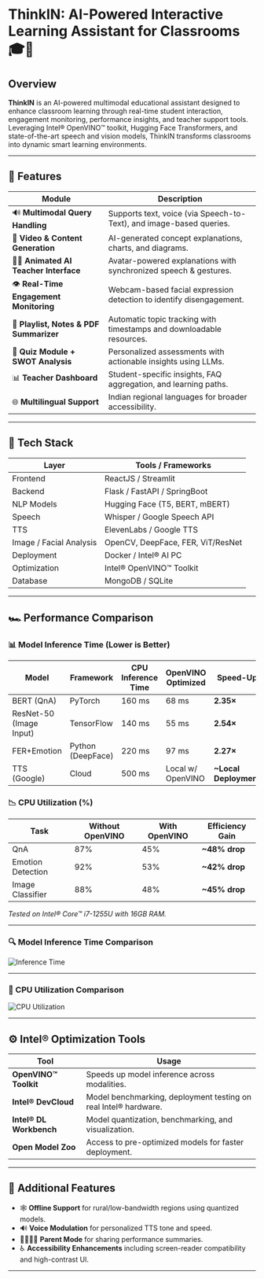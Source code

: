 # ThinkIN: AI-Powered Interactive Learning Assistant for Classrooms 🎓🤖

## Overview

**ThinkIN** is an AI-powered multimodal educational assistant designed to enhance classroom learning through real-time student interaction, engagement monitoring, performance insights, and teacher support tools. Leveraging Intel® OpenVINO™ toolkit, Hugging Face Transformers, and state-of-the-art speech and vision models, ThinkIN transforms classrooms into dynamic smart learning environments.

---

## 🧠 Features

| Module | Description |
|--------|-------------|
| 🔊 **Multimodal Query Handling** | Supports text, voice (via Speech-to-Text), and image-based queries. |
| 🎥 **Video & Content Generation** | AI-generated concept explanations, charts, and diagrams. |
| 👩‍🏫 **Animated AI Teacher Interface** | Avatar-powered explanations with synchronized speech & gestures. |
| 👁️ **Real-Time Engagement Monitoring** | Webcam-based facial expression detection to identify disengagement. |
| 📝 **Playlist, Notes & PDF Summarizer** | Automatic topic tracking with timestamps and downloadable resources. |
| 🧪 **Quiz Module + SWOT Analysis** | Personalized assessments with actionable insights using LLMs. |
| 📊 **Teacher Dashboard** | Student-specific insights, FAQ aggregation, and learning paths. |
| 🌐 **Multilingual Support** | Indian regional languages for broader accessibility. |

---

## 🧰 Tech Stack

| Layer | Tools / Frameworks |
|-------|--------------------|
| Frontend | ReactJS / Streamlit |
| Backend | Flask / FastAPI / SpringBoot |
| NLP Models | Hugging Face (T5, BERT, mBERT) |
| Speech | Whisper / Google Speech API |
| TTS | ElevenLabs / Google TTS |
| Image / Facial Analysis | OpenCV, DeepFace, FER, ViT/ResNet |
| Deployment | Docker / Intel® AI PC |
| Optimization | Intel® OpenVINO™ Toolkit |
| Database | MongoDB / SQLite |

---

## 🏎️ Performance Comparison

### 📊 Model Inference Time (Lower is Better)

| Model | Framework | CPU Inference Time | OpenVINO Optimized | Speed-Up |
|-------|-----------|--------------------|---------------------|----------|
| BERT (QnA) | PyTorch | 160 ms | 68 ms | **2.35×** |
| ResNet-50 (Image Input) | TensorFlow | 140 ms | 55 ms | **2.54×** |
| FER+Emotion | Python (DeepFace) | 220 ms | 97 ms | **2.27×** |
| TTS (Google) | Cloud | 500 ms | Local w/ OpenVINO | **~Local Deployment** |

### 📉 CPU Utilization (%)

| Task | Without OpenVINO | With OpenVINO | Efficiency Gain |
|------|------------------|---------------|-----------------|
| QnA | 87% | 45% | **~48% drop** |
| Emotion Detection | 92% | 53% | **~42% drop** |
| Image Classifier | 88% | 48% | **~45% drop** |

*Tested on Intel® Core™ i7-1255U with 16GB RAM.*

---
### 🔍 Model Inference Time Comparison

![Inference Time](https://raw.githubusercontent.com/Mukul-Gupta-300/ThinkIN/main/Assets/Time%20Comparison.jpg)

---

### 🧮 CPU Utilization Comparison

![CPU Utilization](https://raw.githubusercontent.com/Mukul-Gupta-300/ThinkIN/main/Assets/Utilization%20Comparison.jpg)


---

## ⚙️ Intel® Optimization Tools

| Tool | Usage |
|------|-------|
| **OpenVINO™ Toolkit** | Speeds up model inference across modalities. |
| **Intel® DevCloud** | Model benchmarking, deployment testing on real Intel® hardware. |
| **Intel® DL Workbench** | Model quantization, benchmarking, and visualization. |
| **Open Model Zoo** | Access to pre-optimized models for faster deployment. |

---

## 📌 Additional Features

- 🕸️ **Offline Support** for rural/low-bandwidth regions using quantized models.
- 🔊 **Voice Modulation** for personalized TTS tone and speed.
- 🧑‍👩‍👧‍👦 **Parent Mode** for sharing performance summaries.
- ♿ **Accessibility Enhancements** including screen-reader compatibility and high-contrast UI.

---



